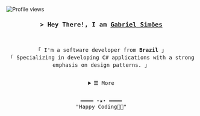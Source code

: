 ![Profile views](https://gabrielsimoesdeveloper.com.br)

<h3 align="center">
        <samp>&gt; Hey There!, I am
                <b><a target="_blank" href="https://gabrielsimoesdeveloper.com.br">Gabriel Simões</a></b>
        </samp>
</h3>
<br>

<p align="center">
        <samp>
                「 I'm a software developer from <b>Brazil</b> 」
                <br>
                「 Specializing in developing C# applications with a strong emphasis on design patterns.</b> 」
                <br>
                <br>
        </samp>
</p>

<details align="center">
    <summary> <samp>&#9776; More</samp></summary>
    <p align="center">
        <br>
        <img alt="Gabriel Simoes GitHub Stats"
                src="https://github-readme-stats.vercel.app/api?username=gabrielsimoest&show_icons=true&theme=radical" />
        <br>
        <p>Find me on</p>
        <a href="mailto:gabrielsimoest@gmail.com" target="_blank"><img alt="Mail"
                src="https://img.shields.io/badge/-Mail-EA4335?style=flat-square&logo=Gmail&logoColor=white">
        </a>
        <a href="https://www.linkedin.com/in/gabriel-sim0es" target="_blank"><img alt="Linkedin"
                src="https://img.shields.io/badge/-Linkedin-0A66C2?style=flat-square&logo=Linkedin&logoColor=white">
        </a>
    </p>
</details>
<br>

<samp>
    <p align="center">
        ════ ⋆★⋆ ════
        <br>
        "Happy Coding👨‍💻"
    </p>
</samp>

